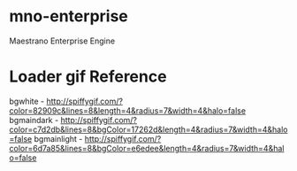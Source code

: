 # mno-enterprise
Maestrano Enterprise Engine

# Loader gif Reference
bgwhite - http://spiffygif.com/?color=82909c&lines=8&length=4&radius=7&width=4&halo=false
bgmaindark - http://spiffygif.com/?color=c7d2db&lines=8&bgColor=17262d&length=4&radius=7&width=4&halo=false
bgmainlight - http://spiffygif.com/?color=6d7a85&lines=8&bgColor=e6edee&length=4&radius=7&width=4&halo=false
